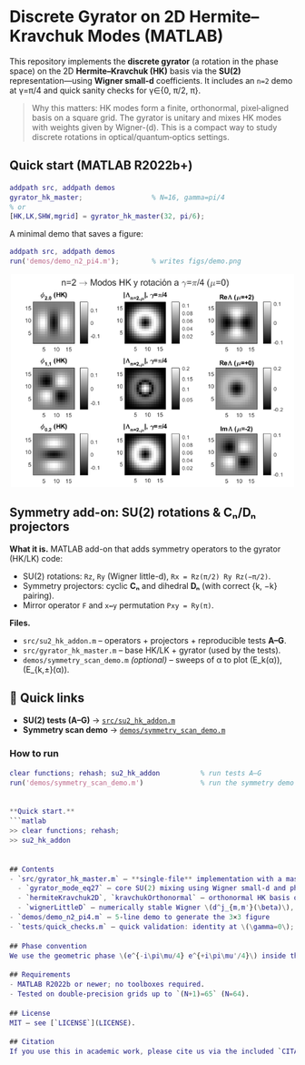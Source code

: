 # Discrete Gyrator on 2D Hermite–Kravchuk Modes (MATLAB)

This repository implements the **discrete gyrator** (a rotation in the phase space) on the 2D **Hermite–Kravchuk (HK)** basis via the **SU(2)** representation—using **Wigner small‑d** coefficients. It includes an `n=2` demo at γ=π/4 and quick sanity checks for γ∈{0, π/2, π}.

> Why this matters: HK modes form a finite, orthonormal, pixel‑aligned basis on a square grid. The gyrator is unitary and mixes HK modes with weights given by Wigner-\(d\). This is a compact way to study discrete rotations in optical/quantum‑optics settings.

## Quick start (MATLAB R2022b+)
```matlab
addpath src, addpath demos
gyrator_hk_master;                 % N=16, gamma=pi/4
% or
[HK,LK,SHW,mgrid] = gyrator_hk_master(32, pi/6);
```

A minimal demo that saves a figure:
```matlab
addpath src, addpath demos
run('demos/demo_n2_pi4.m');        % writes figs/demo.png
```

<p align="center">
  <img src="figs/demo.png" alt="HK n=2 gyration demo" width="500"/>
</p>

## Symmetry add-on: SU(2) rotations & Cₙ/Dₙ projectors

**What it is.** MATLAB add-on that adds symmetry operators to the gyrator (HK/LK) code:
- SU(2) rotations: `Rz`, `Ry` (Wigner little-d), `Rx = Rz(π/2) Ry Rz(−π/2)`.
- Symmetry projectors: cyclic **Cₙ** and dihedral **Dₙ** (with correct {k, −k} pairing).
- Mirror operator `F` and `x↔y` permutation `Pxy = Ry(π)`.

**Files.**
- `src/su2_hk_addon.m` – operators + projectors + reproducible tests **A–G**.
- `src/gyrator_hk_master.m` – base HK/LK + gyrator (used by the tests).
- `demos/symmetry_scan_demo.m` *(optional)* – sweeps of α to plot \(E_k(α)\), \(E_{k,±}(α)\).

## 🔗 Quick links

- **SU(2) tests (A–G)** → [`src/su2_hk_addon.m`](src/su2_hk_addon.m)
- **Symmetry scan demo** → [`demos/symmetry_scan_demo.m`](demos/symmetry_scan_demo.m)

### How to run
```matlab
clear functions; rehash; su2_hk_addon          % run tests A–G
run('demos/symmetry_scan_demo.m')              % run the symmetry demo


**Quick start.**
```matlab
>> clear functions; rehash;
>> su2_hk_addon


## Contents
- `src/gyrator_hk_master.m` — **single-file** implementation with a master function and local subfunctions:
  - `gyrator_mode_eq27` — core SU(2) mixing using Wigner small‑d and phase convention
  - `hermiteKravchuk2D`, `kravchukOrthonormal` — orthonormal HK basis on a (N+1)×(N+1) grid
  - `wignerLittleD` — numerically stable Wigner \(d^j_{m,m'}(\beta)\), with special cases at \(\beta=0,\pi\)
- `demos/demo_n2_pi4.m` — 5‑line demo to generate the 3×3 figure
- `tests/quick_checks.m` — quick validation: identity at \(\gamma=0\); unit‑norm at \(\gamma=\pi/2,\pi\)

## Phase convention
We use the geometric phase \(e^{-i\pi\mu/4} e^{+i\pi\mu'/4}\) inside the sum and the global factor \(e^{+i\pi\mu/2}\) in the demo to match the paper’s plot conventions. The implementation is modular: you can switch conventions in one place if needed.

## Requirements
- MATLAB R2022b or newer; no toolboxes required.
- Tested on double‑precision grids up to `(N+1)=65` (N=64).

## License
MIT — see [`LICENSE`](LICENSE).

## Citation
If you use this in academic work, please cite us via the included `CITATION.cff` or a software reference in your methods section.
